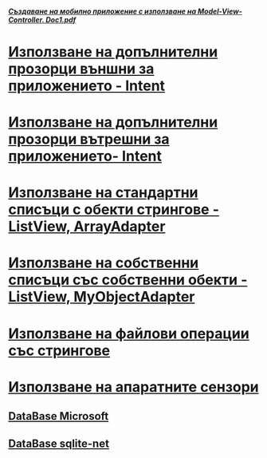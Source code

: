 ##### [Създаване на мобилно приложение с използване на Model-View-Controller. Doc1.pdf](https://github.com/vakovsky/Android/blob/main/csAndroid/arch/Doc1.pdf)
# [Използване на допълнителни прозорци външни за приложението - Intent](https://github.com/vakovsky/Android/blob/main/csAndroid/arch/Doc1.pdf)
# [Използване на допълнителни прозорци вътрешни за приложението- Intent](https://github.com/vakovsky/Android/blob/main/csAndroid/arch/Doc1.pdf)
# [Използване на стандартни списъци с обекти стрингове - ListView, ArrayAdapter](https://github.com/vakovsky/Android/blob/main/csAndroid/arch/Doc1.pdf)
# [Използване на собственни списъци със собственни обекти - ListView, MyObjectAdapter](https://github.com/vakovsky/Android/blob/main/csAndroid/arch/Doc1.pdf)
# [Използване на файлови операции със стрингове](https://github.com/vakovsky/Android/blob/main/csAndroid/arch/Doc1.pdf)
# [Използване на апаратните сензори](https://github.com/vakovsky/Android/blob/main/csAndroid/arch/Doc1.pdf)
## [DataBase Microsoft](https://learn.microsoft.com/en-us/xamarin/android/data-cloud/data-access/using-sqlite-orm)
## [DataBase sqlite-net](https://github.com/praeclarum/sqlite-net)
